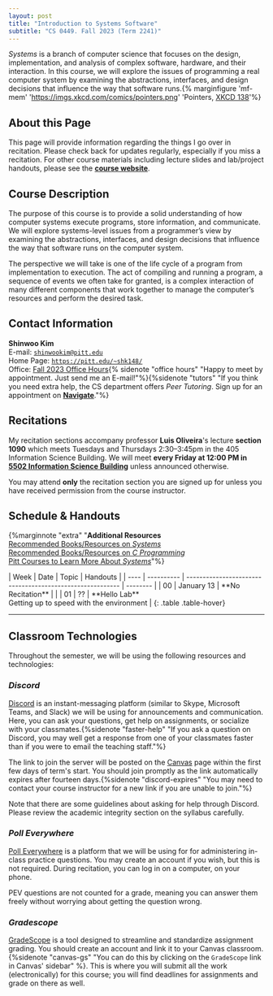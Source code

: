 ```yaml
---
layout: post
title: "Introduction to Systems Software"
subtitle: "CS 0449. Fall 2023 (Term 2241)"
---
```


*Systems* is a branch of computer science that focuses on the design, implementation, and analysis of complex software, hardware, and their interaction. In this course, we will explore the issues of programming a real computer system by examining the abstractions, interfaces, and design decisions that influence the way that software runs.{% marginfigure 'mf-mem' 'https://imgs.xkcd.com/comics/pointers.png' 'Pointers, [XKCD 138](https://xkcd.com/138/)'%}

## About this Page
This page will provide information regarding the things I go over in recitation. Please check back for updates regularly, especially if you miss a recitation. For other course materials including lecture slides and lab/project handouts, please see the [**course website**](https://cs0449.gitlab.io/sp2023/).

## Course Description
The purpose of this course is to provide a solid understanding of how computer systems execute programs, store information, and communicate. We will explore systems-level issues from a programmer’s view by examining the abstractions, interfaces, and design decisions that influence the way that software runs on the computer system.

The perspective we will take is one of the life cycle of a program from implementation to execution. The act of compiling and running a program, a sequence of events we often take for granted, is a complex interaction of many different components that work together to manage the computer’s resources and perform the desired task.

## Contact Information
**Shinwoo Kim**<br/>
E-mail: [`shinwookim@pitt.edu`](mailto:shiwookim@pitt.edu)<br/>
Home Page: [`https://pitt.edu/~shk148/`](https://pitt.edu/~shk148/)<br/>
Office: [Fall 2023 Office Hours](https://pitt.edu/~shk148/teaching/#OH){% sidenote "office hours" "Happy to meet by appointment. Just send me an E-mail!"%}{%sidenote "tutors" "If you think you need extra help, the CS department offers *Peer Tutoring*. Sign up for an appointment on [**Navigate**](https://pitt.guide.eab.com/)."%}

## Recitations
My recitation sections accompany professor **Luis Oliveira**'s lecture **section 1090** which meets Tuesdays and Thursdays 2:30–3:45pm in the 405 Information Science Building. We will meet **every Friday at 12:00 PM in [5502 Information Science Building](https://map.concept3d.com/?id=1315#!m/386791)** unless announced otherwise.

You may attend **only** the recitation section you are signed up for unless you have received permission from the course instructor. 


<h2 id="handouts">Schedule & Handouts</h2><label for="Additional-Resources" class="margin-toggle">

{%marginnote "extra" 
"<strong>Additional Resources</strong><br><a href='books.html'>Recommended Books/Resources on <em>Systems</em></a><br><a href='c-books.html'>Recommended Books/Resources on <em>C Programming</em></a><br><a href='more-systems.html'>Pitt Courses to Learn More About <em>Systems</em></a>"%}
<div class="table-responsive" markdown="1">
| Week | Date       | Topic                                                     | Handouts |
| ---- | ---------- | --------------------------------------------------------- | -------- |
| 00   | January 13 | **No Recitation**                                         |          |
| 01   | ??         | **Hello Lab**<br>Getting up to speed with the environment |
{: .table .table-hover}

</div>

---

## Classroom Technologies
Throughout the semester, we will be using the following resources and technologies:

### ***Discord***
[Discord](https://discord.com/) is an instant-messaging platform (similar to Skype, Microsoft Teams, and Slack) we will be using for announcements and communication. Here, you can ask your questions, get help on assignments, or socialize with your classmates.{%sidenote "faster-help" "If you ask a question on Discord, you may well get a response from one of your classmates faster than if you were to email the teaching staff."%}

The link to join the server will be posted on the [Canvas](canvas.pitt.edu) page within the first few days of term's start. You should join promptly as the link automatically expires after fourteen days.{%sidenote "discord-expires" "You may need to contact your course instructor for a new link if you are unable to join."%}

Note that there are some guidelines about asking for help through Discord. Please review the 
academic integrity section on the syllabus carefully.

### ***Poll Everywhere***
[Poll Everywhere](https://pollev.com/home) is a platform that we will be using for for administering in-class practice questions. You may create an account if you wish, but this is not required. During recitation, you can log in on a computer, on your phone. 

PEV questions are not counted for a grade, meaning you can answer them freely without worrying about getting the question wrong.

### ***Gradescope***
[GradeScope](https://www.gradescope.com/) is a tool designed to streamline and standardize assignment grading. You should create an account and link it to your Canvas classroom.{%sidenote "canvas-gs" "You can do this by clicking on the `GradeScope` link in Canvas' sidebar" %}. This is where you will submit all the work (electronically) for this course; you will find deadlines for assignments and grade on there as well.

<style>
  table tr td, table tr th{
    background-color: rgba(0,0,0, 0) !important;
  }
  td a {
    text-shadow: none !important;
  }
</style>

